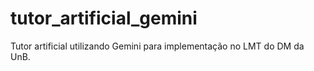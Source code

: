 # tutor_artificial_gemini
Tutor artificial utilizando Gemini para implementação no LMT do DM da UnB.
